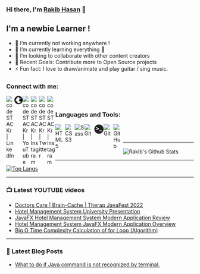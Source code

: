 ### Hi there, I'm [Rakib Hasan][website] 👋

## I'm a newbie Learner !
- 🔭 I’m currently not working anywhere !
- 🌱 I’m currently learning everything 🤣
- 👯 I’m looking to collaborate with other content creators
- 🥅 Recent Goals: Contribute more to Open Source projects
- ⚡ Fun fact: I love to draw/animate and play guitar / sing music.

### Connect with me:

[<img align="left" alt="codeSTACKr | LinkedIn" width="22px" src="https://cdn.jsdelivr.net/npm/simple-icons@v3/icons/linkedin.svg" />][linkedin]
[<img align="left" alt="codeSTACKr.com" width="22px" src="https://raw.githubusercontent.com/iconic/open-iconic/master/svg/globe.svg" />][Website]
[<img align="left" alt="codeSTACKr | YouTube" width="22px" src="https://cdn.jsdelivr.net/npm/simple-icons@v3/icons/youtube.svg" />][youtube]

[<img align="left" alt="codeSTACKr | Instagram" width="22px" src="https://simpleicons.org/icons/facebook.svg" />][Facebook]
[<img align="left" alt="codeSTACKr | Twitter" width="22px" src="https://cdn.jsdelivr.net/npm/simple-icons@v3/icons/twitter.svg" />][twitter]
[<img align="left" alt="codeSTACKr | Instagram" width="22px" src="https://cdn.jsdelivr.net/npm/simple-icons@v3/icons/instagram.svg" />][instagram]

<br />

### Languages and Tools:

[<img align="left" alt="HTML5" width="26px" src="https://spring-petclinic.github.io/images/logo-spring.png" />][webdevplaylist]
[<img align="left" alt="CSS3" width="26px" src="https://cdn.icon-icons.com/icons2/2699/PNG/512/java_logo_icon_169577.png" />][cssplaylist]
[<img align="left" alt="Sass" width="26px" src="https://simpleicons.org/icons/intellijidea.svg" />][cssplaylist]

[<img align="left" alt="Git" width="26px" src="https://simpleicons.org/icons/mysql.svg" />][webdevplaylist]
[<img align="left" alt="Git" width="26px" src="https://raw.githubusercontent.com/github/explore/80688e429a7d4ef2fca1e82350fe8e3517d3494d/topics/terminal/terminal.png" />][webdevplaylist]
[<img align="left" alt="Git" width="26px" src="https://simpleicons.org/icons/linux.svg" />][webdevplaylist]
[<img align="left" alt="GitHub" width="26px" src="https://simpleicons.org/icons/github.svg" />][webdevplaylist]


<br /> 
<br />


---

<img align="center" alt="Rakib's Github Stats" src="https://github-readme-stats.vercel.app/api?username=Rakib-Hasan-455&show_icons=true&include_all_commits=true&theme=material-palenight" />

---

[![Top Langs](https://github-readme-stats.vercel.app/api/top-langs/?username=Rakib-Hasan-455&theme=material-palenight&langs_count=5   )](https://github.com/Rakib-Hasan-455)

---


### 📺 Latest YOUTUBE videos
<!-- YOUTUBE-VIDEOS-LIST:START -->
- [Doctors Care | Brain-Cache | Therap JavaFest 2022](https://www.youtube.com/watch?v=vntkXjHCAFU)
- [Hotel Management System University Presentation](https://www.youtube.com/watch?v=oVg-mhqggfs)
- [JavaFX Hotel Management System   Modern Application Review](https://www.youtube.com/watch?v=_UOMsHpJSeg)
- [Hotel Management System   JavaFX Modern Application Overview](https://www.youtube.com/watch?v=zK-ESKrwr5Y)
- [Big O Time Complexity Calculation of for Loop &lpar;Algorithm&rpar;](https://www.youtube.com/watch?v=-gTpUviK6eQ)
<!-- YOUTUBE-VIDEOS-LIST:END -->

---

### 📕 Latest Blog Posts
<!-- BLOG-POST-LIST:START -->
- [What to do if Java command is not recognized by  terminal.](https://dev.to/rakibhasan455/what-to-do-if-java-command-is-not-recognized-by-terminal-o4c)
<!-- BLOG-POST-LIST:END -->

[website]:https://sites.google.com/view/rakibul-hasan-455
[Twitter]: https://twitter.com/Rakib_Hasan_455
[youtube]:https://www.youtube.com/channel/UCW-aYxMykjrFkqGRtEwWPZg
[instagram]: https://www.instagram.com/rakibul_hasan_455
[linkedin]: https://www.linkedin.com/in/Rakibul-hasan-0455
[Facebook]: https://www.facebook.com/Rakibul.hasan.455
[webdevplaylist]:https://www.youtube.com/channel/UCZGtLTeoGSFcs0c4SlkQHHA?view_as=subscriber
[jsplaylist]:https://www.youtube.com/channel/UCZGtLTeoGSFcs0c4SlkQHHA?view_as=subscriber
[cssplaylist]: https://www.youtube.com/channel/UCZGtLTeoGSFcs0c4SlkQHHA?view_as=subscriber
[reactplaylist]: https://www.youtube.com/channel/UCZGtLTeoGSFcs0c4SlkQHHA?view_as=subscriber
